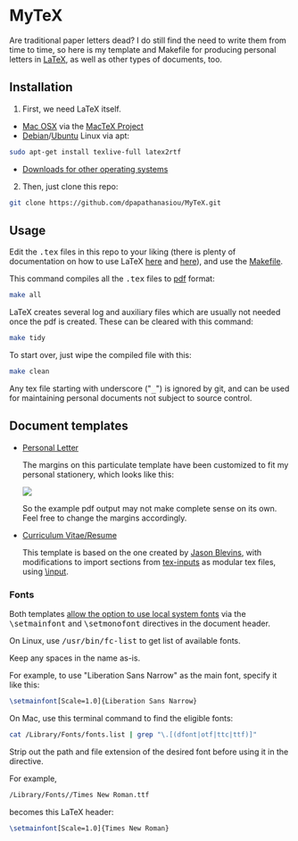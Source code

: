 # MyTeX

Are traditional paper letters dead? I do still find the need to write them from time to time, so here is my template and Makefile for producing personal letters in [LaTeX](http://www.latex-project.org/), as well as other types of documents, too.

## Installation

1. First, we need LaTeX itself.

  - [Mac OSX](https://www.apple.com/macosx) via the [MacTeX Project](https://www.tug.org/mactex/)
  - [Debian](http://www.debian.org/)/[Ubuntu](https://www.ubuntu.com/) Linux via apt:
  ```sh
sudo apt-get install texlive-full latex2rtf
```
  - [Downloads for other operating systems](http://latex-project.org/ftp.html)

2. Then, just clone this repo:

```sh
git clone https://github.com/dpapathanasiou/MyTeX.git
```

## Usage

Edit the <tt>.tex</tt> files in this repo to your liking (there is plenty of documentation on how to use LaTeX [here](http://latex-project.org/guides/) and [here](http://latex-project.org/guides/)), and use the [Makefile](Makefile).

This command compiles all the <tt>.tex</tt> files to [pdf](http://en.wikipedia.org/wiki/Portable_Document_Format) format:

```sh
make all
```

LaTeX creates several log and auxiliary files which are usually not needed once the pdf is created. These can be cleared with this command:

```sh
make tidy
```

To start over, just wipe the compiled file with this:

```sh
make clean
```

Any tex file starting with underscore ("<tt>_</tt>") is ignored by git, and can be used for maintaining personal documents not subject to source control.

## Document templates

* [Personal Letter](personal-letter.tex)

   The margins on this particulate template have been customized to fit my personal stationery, which looks like this:

   <a href="http://i.imgur.com/zCs3ffN.jpg" target="_blank"><img src="http://i.imgur.com/SsvPKoH.jpg" border="0" /></a>

   So the example pdf output may not make complete sense on its own. Feel free to change the margins accordingly.

* [Curriculum Vitae/Resume](cv.tex)

   This template is based on the one created by [Jason Blevins](http://jblevins.org/projects/cv-template/), with modifications to import sections from [tex-inputs](tex-inputs) as modular tex files, using [\input](http://www.personal.ceu.hu/tex/input.htm#input).

### Fonts

Both templates [allow the option to use local system fonts](http://stackoverflow.com/a/1840608) via the <tt>\setmainfont</tt> and <tt>\setmonofont</tt> directives in the document header.

On Linux, use <tt>/usr/bin/fc-list</tt> to get list of available fonts.

Keep any spaces in the name as-is.

For example, to use "Liberation Sans Narrow" as the main font, specify it like this:

```tex
\setmainfont[Scale=1.0]{Liberation Sans Narrow}
```

On Mac, use this terminal command to find the eligible fonts:

```sh
cat /Library/Fonts/fonts.list | grep "\.[(dfont|otf|ttc|ttf)]"
```

Strip out the path and file extension of the desired font before using it in the directive.

For example,

```sh
/Library/Fonts//Times New Roman.ttf
```

becomes this LaTeX header:

```tex
\setmainfont[Scale=1.0]{Times New Roman}
```
